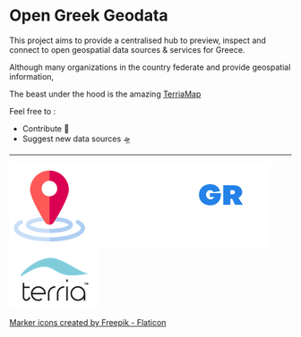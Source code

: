 Open Greek Geodata
==========

This project aims to provide a centralised hub to preview, inspect and connect to open geospatial data sources & services for Greece. 

Although many organizations in the country federate and provide geospatial information, 

The beast under the hood is the amazing [TerriaMap](https://github.com/TerriaJS/TerriaMap/)


Feel free to :
- Contribute 🚀
- Suggest new data sources 🛸




-------------------

![Terria logo](logo.png "Terria logo")
![Terria logo](terria-logo.png "Terria logo")



<a href="https://www.flaticon.com/free-icons/marker" title="marker icons">Marker icons created by Freepik - Flaticon</a>
